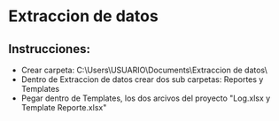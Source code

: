 # Extraccion de datos
 
## Instrucciones: 

- Crear carpeta: C:\Users\USUARIO\Documents\Extraccion de datos\  
- Dentro de Extraccion de datos crear dos sub carpetas: Reportes y Templates
- Pegar dentro de Templates, los dos arcivos del proyecto "Log.xlsx y Template Reporte.xlsx"

